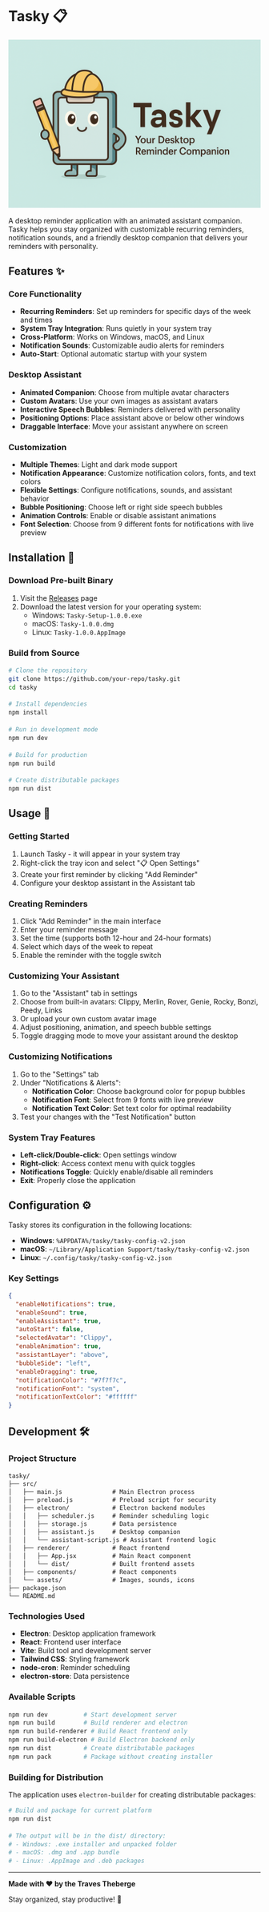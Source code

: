 # Tasky 📋

![Tasky Banner](tasky-banner.png)

A desktop reminder application with an animated assistant companion. Tasky helps you stay organized with customizable recurring reminders, notification sounds, and a friendly desktop companion that delivers your reminders with personality.

## Features ✨

### Core Functionality
- **Recurring Reminders**: Set up reminders for specific days of the week and times
- **System Tray Integration**: Runs quietly in your system tray
- **Cross-Platform**: Works on Windows, macOS, and Linux
- **Notification Sounds**: Customizable audio alerts for reminders
- **Auto-Start**: Optional automatic startup with your system

### Desktop Assistant
- **Animated Companion**: Choose from multiple avatar characters
- **Custom Avatars**: Use your own images as assistant avatars
- **Interactive Speech Bubbles**: Reminders delivered with personality
- **Positioning Options**: Place assistant above or below other windows
- **Draggable Interface**: Move your assistant anywhere on screen

### Customization
- **Multiple Themes**: Light and dark mode support
- **Notification Appearance**: Customize notification colors, fonts, and text colors
- **Flexible Settings**: Configure notifications, sounds, and assistant behavior
- **Bubble Positioning**: Choose left or right side speech bubbles
- **Animation Controls**: Enable or disable assistant animations
- **Font Selection**: Choose from 9 different fonts for notifications with live preview

## Installation 🚀

### Download Pre-built Binary
1. Visit the [Releases](https://github.com/your-repo/tasky/releases) page
2. Download the latest version for your operating system:
   - Windows: `Tasky-Setup-1.0.0.exe`
   - macOS: `Tasky-1.0.0.dmg`
   - Linux: `Tasky-1.0.0.AppImage`

### Build from Source
```bash
# Clone the repository
git clone https://github.com/your-repo/tasky.git
cd tasky

# Install dependencies
npm install

# Run in development mode
npm run dev

# Build for production
npm run build

# Create distributable packages
npm run dist
```

## Usage 📖

### Getting Started
1. Launch Tasky - it will appear in your system tray
2. Right-click the tray icon and select "📋 Open Settings"
3. Create your first reminder by clicking "Add Reminder"
4. Configure your desktop assistant in the Assistant tab

### Creating Reminders
1. Click "Add Reminder" in the main interface
2. Enter your reminder message
3. Set the time (supports both 12-hour and 24-hour formats)
4. Select which days of the week to repeat
5. Enable the reminder with the toggle switch

### Customizing Your Assistant
1. Go to the "Assistant" tab in settings
2. Choose from built-in avatars: Clippy, Merlin, Rover, Genie, Rocky, Bonzi, Peedy, Links
3. Or upload your own custom avatar image
4. Adjust positioning, animation, and speech bubble settings
5. Toggle dragging mode to move your assistant around the desktop

### Customizing Notifications
1. Go to the "Settings" tab
2. Under "Notifications & Alerts":
   - **Notification Color**: Choose background color for popup bubbles
   - **Notification Font**: Select from 9 fonts with live preview
   - **Notification Text Color**: Set text color for optimal readability
3. Test your changes with the "Test Notification" button

### System Tray Features
- **Left-click/Double-click**: Open settings window
- **Right-click**: Access context menu with quick toggles
- **Notifications Toggle**: Quickly enable/disable all reminders
- **Exit**: Properly close the application

## Configuration ⚙️

Tasky stores its configuration in the following locations:
- **Windows**: `%APPDATA%/tasky/tasky-config-v2.json`
- **macOS**: `~/Library/Application Support/tasky/tasky-config-v2.json`
- **Linux**: `~/.config/tasky/tasky-config-v2.json`

### Key Settings
```json
{
  "enableNotifications": true,
  "enableSound": true,
  "enableAssistant": true,
  "autoStart": false,
  "selectedAvatar": "Clippy",
  "enableAnimation": true,
  "assistantLayer": "above",
  "bubbleSide": "left",
  "enableDragging": true,
  "notificationColor": "#7f7f7c",
  "notificationFont": "system",
  "notificationTextColor": "#ffffff"
}
```

## Development 🛠️

### Project Structure
```
tasky/
├── src/
│   ├── main.js              # Main Electron process
│   ├── preload.js           # Preload script for security
│   ├── electron/            # Electron backend modules
│   │   ├── scheduler.js     # Reminder scheduling logic
│   │   ├── storage.js       # Data persistence
│   │   ├── assistant.js     # Desktop companion
│   │   └── assistant-script.js # Assistant frontend logic
│   ├── renderer/            # React frontend
│   │   ├── App.jsx          # Main React component
│   │   └── dist/            # Built frontend assets
│   ├── components/          # React components
│   └── assets/              # Images, sounds, icons
├── package.json
└── README.md
```

### Technologies Used
- **Electron**: Desktop application framework
- **React**: Frontend user interface
- **Vite**: Build tool and development server
- **Tailwind CSS**: Styling framework
- **node-cron**: Reminder scheduling
- **electron-store**: Data persistence

### Available Scripts
```bash
npm run dev          # Start development server
npm run build        # Build renderer and electron
npm run build-renderer # Build React frontend only
npm run build-electron # Build Electron backend only
npm run dist         # Create distributable packages
npm run pack         # Package without creating installer
```

### Building for Distribution
The application uses `electron-builder` for creating distributable packages:

```bash
# Build and package for current platform
npm run dist

# The output will be in the dist/ directory:
# - Windows: .exe installer and unpacked folder
# - macOS: .dmg and .app bundle
# - Linux: .AppImage and .deb packages
```

---

**Made with ❤️ by the Traves Theberge**

Stay organized, stay productive! 🚀